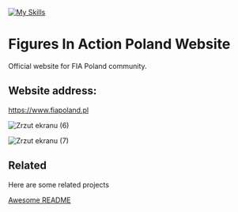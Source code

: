[![My Skills](https://skillicons.dev/icons?i=html,sass,css,nodejs,javascript,gulp)](https://skillicons.dev)
# Figures In Action Poland Website

Official website for FIA Poland community.


## Website address:

https://www.fiapoland.pl

![Zrzut ekranu (6)](https://user-images.githubusercontent.com/101992103/230090413-25bd12f6-862e-4eeb-8936-10ef640d13a4.png)


![Zrzut ekranu (7)](https://user-images.githubusercontent.com/101992103/230090970-603971a5-5d7a-45b3-8c65-1f9539b89d7e.png)

## Related

Here are some related projects

[Awesome README](https://github.com/matiassingers/awesome-readme)


